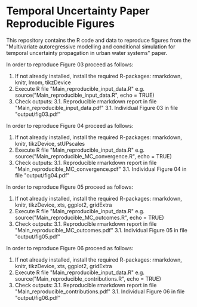 # Temporal Uncertainty Paper Reproducible Figures
This repository contains the R code and data to reproduce figures from the "Multivariate autoregressive 
modelling and conditional simulation for temporal uncertainty propagation in urban water systems" paper.

In order to reproduce Figure 03 proceed as follows:

1. If not already installed, install the required R-packages: rmarkdown, knitr, lmom, tikzDevice
2. Execute R file "Main_reproducible_input_data.R" e.g. source("Main_reproducible_input_data.R", echo = TRUE)
3. Check outputs:
3.1. Reproducible rmarkdown report in file "Main_reproducible_input_data.pdf"
3.1. Individual Figure 03 in file "output/fig03.pdf"

In order to reproduce Figure 04 proceed as follows:

1. If not already installed, install the required R-packages: rmarkdown, knitr, tikzDevice, stUPscales
2. Execute R file "Main_reproducible_input_data.R" e.g. source("Main_reproducible_MC_convergence.R", echo = TRUE)
3. Check outputs:
3.1. Reproducible rmarkdown report in file "Main_reproducible_MC_convergence.pdf"
3.1. Individual Figure 04 in file "output/fig04.pdf"
  
In order to reproduce Figure 05 proceed as follows:

1. If not already installed, install the required R-packages: rmarkdown, knitr, tikzDevice, xts, ggplot2, gridExtra
2. Execute R file "Main_reproducible_input_data.R" e.g. source("Main_reproducible_MC_outcomes.R", echo = TRUE)
3. Check outputs:
3.1. Reproducible rmarkdown report in file "Main_reproducible_MC_outcomes.pdf"
3.1. Individual Figure 05 in file "output/fig05.pdf"

In order to reproduce Figure 06 proceed as follows:

1. If not already installed, install the required R-packages: rmarkdown, knitr, tikzDevice, xts, ggplot2, gridExtra
2. Execute R file "Main_reproducible_input_data.R" e.g. source("Main_reproducible_contributions.R", echo = TRUE)
3. Check outputs:
3.1. Reproducible rmarkdown report in file "Main_reproducible_contributions.pdf"
3.1. Individual Figure 06 in file "output/fig06.pdf"
  